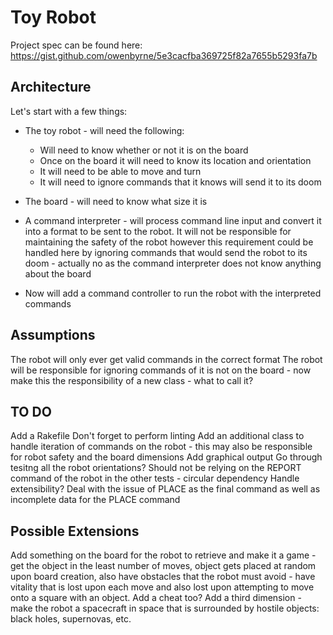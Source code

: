 Toy Robot
=========

Project spec can be found here: https://gist.github.com/owenbyrne/5e3cacfba369725f82a7655b5293fa7b

Architecture
------------

Let's start with a few things:
* The toy robot - will need the following:
	* Will need to know whether or not it is on the board
	* Once on the board it will need to know its location and orientation
	* It will need to be able to move and turn
	* It will need to ignore commands that it knows will send it to its doom
* The board - will need to know what size it is
* A command interpreter - will process command line input and convert it into a format to be sent to the robot. It will not be responsible for maintaining the safety of the robot however this requirement could be handled here by ignoring commands that would send the robot to its doom - actually no as the command interpreter does not know anything about the board

* Now will add a command controller to run the robot with the interpreted commands

Assumptions
-----------

The robot will only ever get valid commands in the correct format
The robot will be responsible for ignoring commands of it is not on the board - now make this the responsibility of a new class - what to call it?





TO DO
-----
Add a Rakefile
Don't forget to perform linting
Add an additional class to handle iteration of commands on the robot - this may also be responsible for robot safety and the board dimensions
Add graphical output
Go through tesitng all the robot orientations?
Should not be relying on the REPORT command of the robot in the other tests - circular dependency
Handle extensibility?
Deal with the issue of PLACE as the final command as well as incomplete data for the PLACE command

Possible Extensions
-------------------

Add something on the board for the robot to retrieve and make it a game - get the object in the least number of moves, object gets placed at random upon board creation, also have obstacles that the robot must avoid - have vitality that is lost upon each move and also lost upon attempting to move onto a square with an object. Add a cheat too?
Add a third dimension - make the robot a spacecraft in space that is surrounded by hostile objects: black holes, supernovas, etc.
